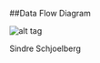 

##Data Flow Diagram

![alt tag](https://github.com/Sindre-s/MIADW/blob/master/DFD.png)





Sindre Schjoelberg
